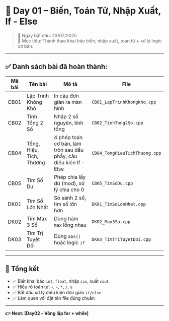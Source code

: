 # 🧠 Day 01 – Biến, Toán Tử, Nhập Xuất, If - Else

> 📅 Ngày bắt đầu: 23/07/2025  
> 📁 Mục tiêu: Thành thạo khai báo biến, nhập xuất, toán tử + xử lý logic cơ bản.

---

## ✅ Danh sách bài đã hoàn thành:

| Mã bài | Tên bài | Mô tả | File |
|--------|---------|-------|------|
| CB01 | Lập Trình Không Khó | In câu đơn giản ra màn hình | `CB01_LapTrinhKhongKho.cpp` |
| CB02 | Tính Tổng 2 Số | Nhập 2 số nguyên, tính tổng | `CB02_TinhTong2So.cpp` |
| CB04 | Tổng, Hiệu, Tích, Thương | 4 phép toán cơ bản, làm tròn sau dấu phẩy, câu điều kiện If - Else | `CB04_TongHieuTichThuong.cpp` |
| CB05 | Tìm Số Dư | Phép chia lấy dư (mod), xử lý chia cho 0 | `CB05_TimSoDu.cpp` |
| DK01 | Tìm Số Lớn Nhất | So sánh 2 số, tìm số lớn hơn | `DK01_TimSoLonNhat.cpp` |
| DK02 | Tìm Max 3 Số | Dùng hàm `max` lồng nhau | `DK02_Max3So.cpp` |
| DK03 | Tìm Trị Tuyệt Đối | Dùng `abs()` hoặc logic `if` | `DK03_TimTriTuyetDoi.cpp` |

---

## 🎯 Tổng kết

- ✅ Biết khai báo `int`, `float`, nhập `cin`, xuất `cout`
- ✅ Hiểu rõ toán tử: `+`, `-`, `*`, `/`, `%`
- ✅ Bắt đầu xử lý điều kiện đơn giản `if/else`
- ✅ Làm quen với đặt tên file đúng chuẩn

---

**👉 Next: [Day02 – Vòng lặp for + while]**

